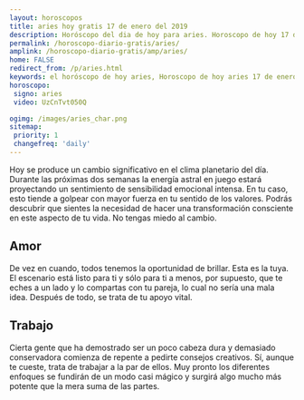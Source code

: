 ```yaml
---
layout: horoscopos
title: aries hoy gratis 17 de enero del 2019 
description: Horóscopo del dia de hoy para aries. Horoscopo de hoy 17 de enero del 2019. Las predicciones de amor, trabajo, vida personal gratis.
permalink: /horoscopo-diario-gratis/aries/
amplink: /horoscopo-diario-gratis/amp/aries/
home: FALSE
redirect_from: /p/aries.html
keywords: el horóscopo de hoy aries, Horoscopo de hoy aries 17 de enero del 2019,horóscopo del día,horoscopo del dia de hoy,horoscopo de hoy,horoscopo de hoy aries,aries hoy,signos zodiacales,horóscopo de hoy,horoscopos de hoy,horoscopo aries hoy,horoscopo de aries de hoy,horóscopo de hoy aries,horoscopos,aries de hoy,los horoscopos de hoy,aries de hoy,aries 17 de enero del 2019,signos zodiacales 2019, el horoscopo de hoy
horoscopo:
 signo: aries
 video: UzCnTvt050Q

ogimg: /images/aries_char.png
sitemap:
 priority: 1
 changefreq: 'daily'
---
```



Hoy se produce un cambio significativo en el clima planetario del día. Durante las próximas dos semanas la energía astral en juego estará proyectando un sentimiento de sensibilidad emocional intensa. En tu caso, esto tiende a golpear con mayor fuerza en tu sentido de los valores. Podrás descubrir que sientes la necesidad de hacer una transformación consciente en este aspecto de tu vida. No tengas miedo al cambio.

## Amor

De vez en cuando, todos tenemos la oportunidad de brillar. Esta es la tuya. El escenario está listo para ti y sólo para ti a menos, por supuesto, que te eches a un lado y lo compartas con tu pareja, lo cual no sería una mala idea. Después de todo, se trata de tu apoyo vital.

## Trabajo

Cierta gente que ha demostrado ser un poco cabeza dura y demasiado conservadora comienza de repente a pedirte consejos creativos. Sí, aunque te cueste, trata de trabajar a la par de ellos. Muy pronto los diferentes enfoques se fundirán de un modo casi mágico y surgirá algo mucho más potente que la mera suma de las partes.